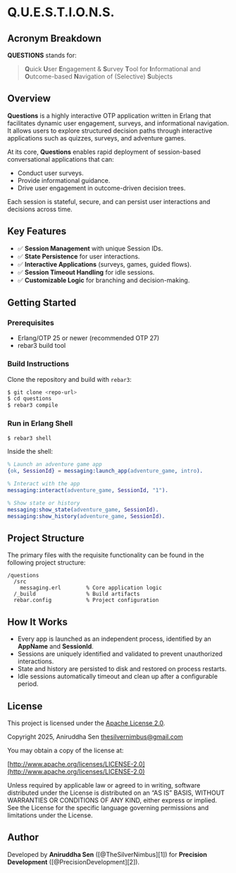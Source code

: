 # Q.U.E.S.T.I.O.N.S.

## Acronym Breakdown

**QUESTIONS** stands for:
> **Q**uick **U**ser **E**ngagement & **S**urvey **T**ool for **I**nformational
> and **O**utcome-based **N**avigation of (Selective) **S**ubjects

## Overview

**Questions** is a highly interactive OTP application written in Erlang that
facilitates dynamic user engagement, surveys, and informational navigation. It
allows users to explore structured decision paths through interactive
applications such as quizzes, surveys, and adventure games.

At its core, **Questions** enables rapid deployment of session-based
conversational applications that can:

- Conduct user surveys.
- Provide informational guidance.
- Drive user engagement in outcome-driven decision trees.

Each session is stateful, secure, and can persist user interactions and
decisions across time.

## Key Features

- ✅ **Session Management** with unique Session IDs.
- ✅ **State Persistence** for user interactions.
- ✅ **Interactive Applications** (surveys, games, guided flows).
- ✅ **Session Timeout Handling** for idle sessions.
- ✅ **Customizable Logic** for branching and decision-making.

## Getting Started

### Prerequisites

- Erlang/OTP 25 or newer (recommended OTP 27)
- rebar3 build tool

### Build Instructions

Clone the repository and build with `rebar3`:

```bash
$ git clone <repo-url>
$ cd questions
$ rebar3 compile
```

### Run in Erlang Shell

```bash
$ rebar3 shell
```

Inside the shell:

```erlang
% Launch an adventure game app
{ok, SessionId} = messaging:launch_app(adventure_game, intro).

% Interact with the app
messaging:interact(adventure_game, SessionId, "1").

% Show state or history
messaging:show_state(adventure_game, SessionId).
messaging:show_history(adventure_game, SessionId).
```

## Project Structure

The primary files with the requisite functionality can be found in the following
project structure:

```
/questions
  /src
    messaging.erl        % Core application logic
  /_build                % Build artifacts
  rebar.config           % Project configuration
```

## How It Works

- Every app is launched as an independent process, identified by an **AppName**
  and **SessionId**.
- Sessions are uniquely identified and validated to prevent unauthorized
  interactions.
- State and history are persisted to disk and restored on process restarts.
- Idle sessions automatically timeout and clean up after a configurable period.

## License

This project is licensed under the [Apache License 2.0](LICENSE.md).

Copyright 2025, Aniruddha Sen <thesilvernimbus@gmail.com>

You may obtain a copy of the license at:

[http://www.apache.org/licenses/LICENSE-2.0](http://www.apache.org/licenses/LICENSE-2.0)

Unless required by applicable law or agreed to in writing, software
distributed under the License is distributed on an “AS IS” BASIS,
WITHOUT WARRANTIES OR CONDITIONS OF ANY KIND, either express or implied.
See the License for the specific language governing permissions and
limitations under the License.

## Author

Developed by **Aniruddha Sen** ([@TheSilverNimbus][1]) for **Precision
Development** ([@PrecisionDevelopment][2]).
